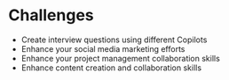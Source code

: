 # Challenges

- Create interview questions using different Copilots
- Enhance your social media marketing efforts
- Enhance your project management collaboration skills
- Enhance content creation and collaboration skills
